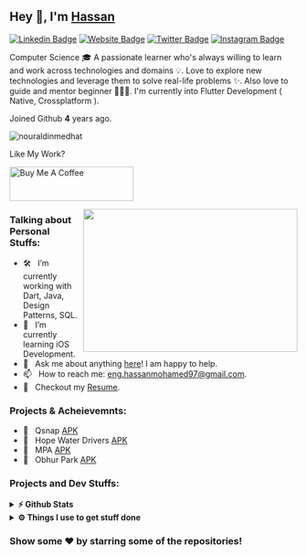 ## Hey 👋, I'm [Hassan](https://github.com/Hassan-Daboos/)



[![Linkedin Badge](https://img.shields.io/badge/-LinkedIn-0e76a8?style=flat-square&logo=Linkedin&logoColor=white)](https://www.linkedin.com/in/hassan-daboos/)
[![Website Badge](https://img.shields.io/badge/Website-3b5998?style=flat-square&logo=google-chrome&logoColor=white)](https://enghassanmohamed97.wixsite.com/hassandabos)
[![Twitter Badge](https://img.shields.io/badge/-Twitter-00acee?style=flat-square&logo=Twitter&logoColor=white)](https://twitter.com/Daboos97)
[![Instagram Badge](https://img.shields.io/badge/-Instagram-e4405f?style=flat-square&logo=Instagram&logoColor=white)](https://www.instagram.com/h.daboos/)



Computer Science 🎓 A passionate learner who's always willing to learn and work across technologies and domains 💡. Love to explore new technologies and leverage them to solve real-life problems ✨. Also love to guide and mentor beginner 👨🏻‍💻. I'm currently into Flutter Development ( Native, Crossplatform ).

Joined Github **4** years ago.
<p align="left"> <img src="https://komarev.com/ghpvc/?username=nouraldinmedhat&label=Profile%20views&color=0e75b6&style=flat" alt="nouraldinmedhat" /> </p>


Like My Work?

<a href="https://www.buymeacoffee.com/nouraldinmedhat" target="_blank"><img src="https://cdn.buymeacoffee.com/buttons/v2/default-yellow.png" alt="Buy Me A Coffee" height="60px" width="217px" ></a>

<img align="right" height="250" width="375" alt="" src="https://images.prismic.io/impactio-blog/2575689d-8dfe-4d7c-b6a7-f33b170231b8_What+Does+a+Dart+and+Flutter+Developer+Do.png?auto=compress,format" />

### Talking about Personal Stuffs:

- 🛠 &nbsp; I’m currently working with Dart, Java, Design Patterns, SQL.  
- 🚀 &nbsp; I’m currently learning iOS Development.
- 💬 &nbsp; Ask me about anything [here](https://github.com/nouraldinMedhat/hassan-daboos/issues/1)! I am happy to help.
- 📫 &nbsp; How to reach me: eng.hassanmohamed97@gmail.com.
- 📝 &nbsp; Checkout my [Resume](https://drive.google.com/file/d/1YLP1LoFiXTm9qQvCUNeDC6k5y5xoR604/view?usp=sharing).



### Projects & Acheievemnts:


- 🚀 &nbsp; Qsnap [APK](https://play.google.com/store/apps/details?id=com.optimalsolutions.qsnapapp)
- 🚀 &nbsp; Hope Water Drivers [APK](https://play.google.com/store/apps/details?id=com.optimalsolutions.hopewaterdrivers.hope_water_driver)
- 🚀 &nbsp; MPA [APK](https://play.google.com/store/apps/details?id=com.optimalsolutions.mpa)
- 🚀 &nbsp; Obhur Park [APK](https://play.google.com/store/apps/details?id=com.optimalsolutions.obhurpark)



### Projects and Dev Stuffs:

<details>	
  <summary><b>⚡ Github Stats</b></summary>

  <br />
  <img height="180em" src="https://images.prismic.io/impactio-blog/2575689d-8dfe-4d7c-b6a7-f33b170231b8_What+Does+a+Dart+and+Flutter+Developer+Do.png?auto=compress,format" />
  
</details>

 
<details>	
  <br />
  <summary><b>⚙️ Things I use to get stuff done</b></summary>
  	<ul>
  	    <li><b>OS:</b> Windows 11</li>
	    <li><b>Laptop: </b> HP Notebook</li>
  	    <li><b>Browser: </b> Chrome</li>
	    <li><b>Code Editor:</b> Android Studio, Visual Code</li>
	    <li><b>To Stay Updated:</b> Linkedin and Twitter.</li>
	    <br />
	</ul>	
</details>



### Show some ❤️ by starring some of the repositories!

</div>
